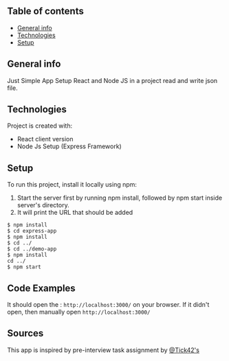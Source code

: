 ## Table of contents
* [General info](#general-info)
* [Technologies](#technologies)
* [Setup](#setup)

## General info
Just Simple App
	Setup React and Node JS in a project
	read and write json file.
## Technologies
Project is created with:
* React client version
* Node Js Setup (Express Framework) 
	
## Setup
To run this project, install it locally using npm:
1. Start the server first by running npm install, followed by npm start inside server's directory.
2. It will print the URL that should be added 
```
$ npm install
$ cd express-app
$ npm install
$ cd ../
$ cd ../demo-app
$ npm install
cd ../
$ npm start
```
## Code Examples
It should open the : `http://localhost:3000/` on your browser.
If it didn't open, then manually open `http://localhost:3000/`

## Sources
This app is inspired by pre-interview task assignment by [@Tick42's](https://github.com/zvHristov/)
